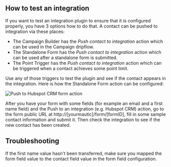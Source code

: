 ## How to test an integration

If you want to test an integration plugin to ensure that it is configured properly, you have 3 options how to do that. A contact can be pushed to integration via these places:

- The Campaign Builder has the *Push contact to integration* action which can be used in the Campaign dripflow.
- The Standalone Form has the *Push contact to integration* action which can be used after a standalone form is submitted.
- The Point Trigger has the *Push contact to integration* action which can be triggered when a contact achieves some point limit.

Use any of those triggers to test the plugin and see if the contact appears in the integration. Here is how the Standalone Form action can be configured:

![Push to Hubspot CRM form action](/plugins/media/plugins-push-to-hubspot-crm-form-action.png "Push to Hubspot CRM form action")

After you have your form with some fields (for example an email and a first name field) and the Push to an integration (e.g. Hubspot CRM) action, go to the form public URL at http://[yourmautic]/form/[formID], fill in some sample contact information and submit it. Then check the integration to see if the new contact has been created.

## Troubleshooting

If the first name value hasn't been transferred, make sure you mapped the form field value to the contact field value in the form field configuration.

